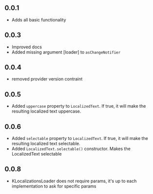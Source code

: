 ## 0.0.1
* Adds all basic functionality

## 0.0.3
* Improved docs
* Added missing argument [loader] to `asChangeNotifier`

## 0.0.4
* removed provider version contraint

## 0.0.5
* Added `uppercase` property to `LocalizedText`. If true, it will make the resulting localized text uppercase.
  
## 0.0.6
* Added `selectable` property to `LocalizedText`. If true, it will make the resulting localized text selectable.
* Added `LocalizedText.selectable()` constructor. Makes the LocalizedText selectable

## 0.0.8
* KLocalizationsLoader does not require params, it's up to each implementation to ask for specific params